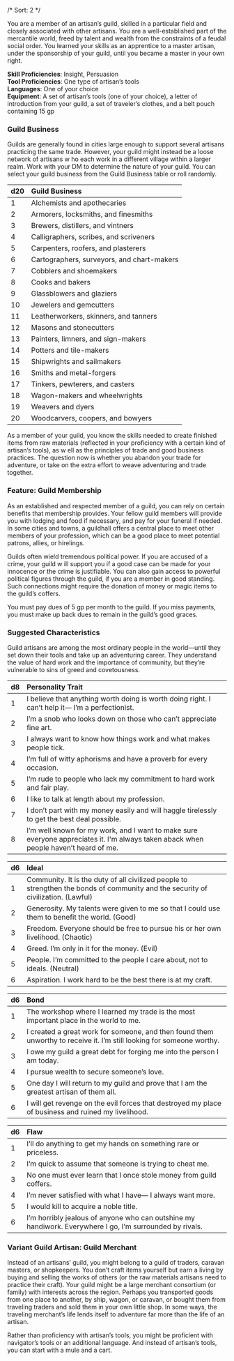 /* 
Sort: 2 
*/

You are a member of an artisan’s guild, skilled in a particular field and closely associated with other artisans. You are a well-established part of the mercantile world, freed by talent and wealth from the constraints of a feudal social order. You learned your skills as an apprentice to a master artisan, under the sponsorship of your guild, until you became a master in your own right.

**Skill Proficiencies**: Insight, Persuasion  
**Tool Proficiencies**: One type of artisan’s tools  
**Languages**: One of your choice  
**Equipment**: A set of artisan’s tools (one of your choice), a letter of introduction from your guild, a set of traveler’s clothes, and a belt pouch containing 15 gp

### Guild Business

Guilds are generally found in cities large enough to support several artisans practicing the same trade. However, your guild might instead be a loose network of artisans w ho each work in a different village within a larger realm. Work with your DM to determine the nature of your guild. You can select your guild business from the Guild Business table or roll randomly.

| **d20** | **Guild Business**                         |
|:--------|:-------------------------------------------|
| 1       | Alchemists and apothecaries                |
| 2       | Armorers, locksmiths, and finesmiths       |
| 3       | Brewers, distillers, and vintners          |
| 4       | Calligraphers, scribes, and scriveners     |
| 5       | Carpenters, roofers, and plasterers        |
| 6       | Cartographers, surveyors, and chart-makers |
| 7       | Cobblers and shoemakers                    |
| 8       | Cooks and bakers                           |
| 9       | Glassblowers and glaziers                  |
| 10      | Jewelers and gemcutters                    |
| 11      | Leatherworkers, skinners, and tanners      |
| 12      | Masons and stonecutters                    |
| 13      | Painters, limners, and sign-makers         |
| 14      | Potters and tile-makers                    |
| 15      | Shipwrights and sailmakers                 |
| 16      | Smiths and metal-forgers                   |
| 17      | Tinkers, pewterers, and casters            |
| 18      | Wagon-makers and wheelwrights              |
| 19      | Weavers and dyers                          |
| 20      | Woodcarvers, coopers, and bowyers          |

As a member of your guild, you know the skills needed to create finished items from raw materials (reflected in your proficiency with a certain kind of artisan’s tools), as w ell as the principles of trade and good business practices. The question now is whether you abandon your trade for adventure, or take on the extra effort to weave adventuring and trade together.

### Feature: Guild Membership

As an established and respected member of a guild, you can rely on certain benefits that membership provides. Your fellow guild members will provide you with lodging and food if necessary, and pay for your funeral if needed. In some cities and towns, a guildhall offers a central place to meet other members of your profession, which can be a good place to meet potential patrons, allies, or hirelings.

Guilds often wield tremendous political power. If you are accused of a crime, your guild w ill support you if a good case can be made for your innocence or the crime is justifiable. You can also gain access to powerful political figures through the guild, if you are a member in good standing. Such connections might require the donation of money or magic items to the guild’s coffers.

You must pay dues of 5 gp per month to the guild. If you miss payments, you must make up back dues to remain in the guild’s good graces.

### Suggested Characteristics

Guild artisans are among the most ordinary people in the world—until they set down their tools and take up an adventuring career. They understand the value of hard work and the importance of community, but they’re vulnerable to sins of greed and covetousness.

| **d8** | **Personality Trait**                                                                                                                |
|:-------|:-------------------------------------------------------------------------------------------------------------------------------------|
| 1      | I believe that anything worth doing is worth doing right. I can’t help it— I’m a perfectionist.                                      |
| 2      | I’m a snob who looks down on those who can’t appreciate fine art.                                                                    |
| 3      | I always want to know how things work and what makes people tick.                                                                    |
| 4      | I’m full of witty aphorisms and have a proverb for every occasion.                                                                   |
| 5      | I’m rude to people who lack my commitment to hard work and fair play.                                                                |
| 6      | I like to talk at length about my profession.                                                                                        |
| 7      | I don’t part with my money easily and will haggle tirelessly to get the best deal possible.                                          |
| 8      | I’m well known for my work, and I want to make sure everyone appreciates it. I'm always taken aback when people haven’t heard of me. |

| **d6** | **Ideal**                                                                                                                         |
|:-------|:----------------------------------------------------------------------------------------------------------------------------------|
| 1      | Community. It is the duty of all civilized people to strengthen the bonds of community and the security of civilization. (Lawful) |
| 2      | Generosity. My talents were given to me so that I could use them to benefit the world. (Good)                                     |
| 3      | Freedom. Everyone should be free to pursue his or her own livelihood. (Chaotic)                                                   |
| 4      | Greed. I’m only in it for the money. (Evil)                                                                                       |
| 5      | People. I’m committed to the people I care about, not to ideals. (Neutral)                                                        |
| 6      | Aspiration. I work hard to be the best there is at my craft.                                                                      |

| **d6** | **Bond**                                                                                                              |
|:-------|:----------------------------------------------------------------------------------------------------------------------|
| 1      | The workshop where I learned my trade is the most important place in the world to me.                                 |
| 2      | I created a great work for someone, and then found them unworthy to receive it. I’m still looking for someone worthy. |
| 3      | I owe my guild a great debt for forging me into the person I am today.                                                |
| 4      | I pursue wealth to secure someone’s love.                                                                             |
| 5      | One day I will return to my guild and prove that I am the greatest artisan of them all.                               |
| 6      | I will get revenge on the evil forces that destroyed my place of business and ruined my livelihood.                   |

| **d6** | **Flaw**                                                                                                 |
|:-------|:---------------------------------------------------------------------------------------------------------|
| 1      | I’ll do anything to get my hands on something rare or priceless.                                         |
| 2      | I’m quick to assume that someone is trying to cheat me.                                                  |
| 3      | No one must ever learn that I once stole money from guild coffers.                                       |
| 4      | I’m never satisfied with what I have— I always want more.                                                |
| 5      | I would kill to acquire a noble title.                                                                   |
| 6      | I’m horribly jealous of anyone who can outshine my handiwork. Everywhere I go, I’m surrounded by rivals. |

### Variant Guild Artisan: Guild Merchant

Instead of an artisans’ guild, you might belong to a guild of traders, caravan masters, or shopkeepers. You don’t craft items yourself but earn a living by buying and selling the works of others (or the raw materials artisans need to practice their craft). Your guild might be a large merchant consortium (or family) with interests across the region. Perhaps you transported goods from one place to another, by ship, wagon, or caravan, or bought them from traveling traders and sold them in your own little shop. In some ways, the traveling merchant’s life lends itself to adventure far more than the life of an artisan.

Rather than proficiency with artisan’s tools, you might be proficient with navigator’s tools or an additional language. And instead of artisan’s tools, you can start with a mule and a cart.
